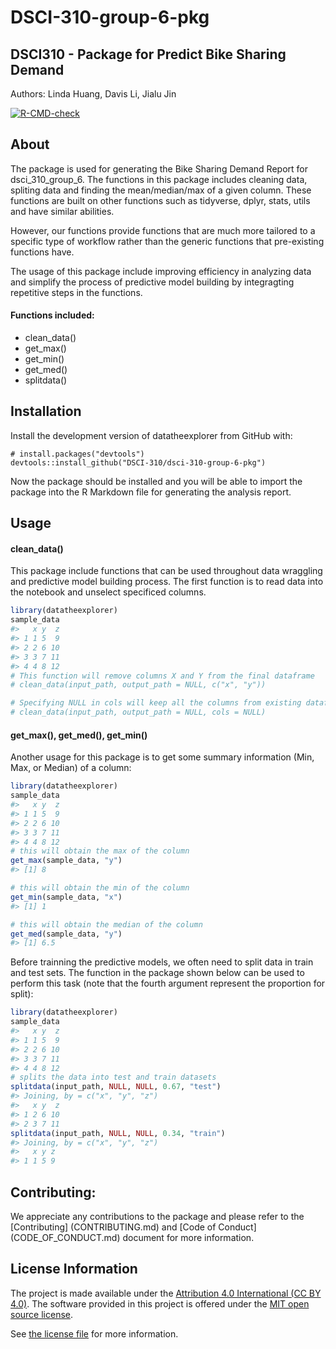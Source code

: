 
<!-- README.md is generated from README.Rmd. Please edit that file -->

# DSCI-310-group-6-pkg

## DSCI310 - Package for Predict Bike Sharing Demand

Authors: Linda Huang, Davis Li, Jialu Jin

<!-- badges: start -->

[![R-CMD-check](https://github.com/DSCI-310/dsci-310-group-6-pkg/actions/workflows/R-CMD-check.yaml/badge.svg)](https://github.com/DSCI-310/dsci-310-group-6-pkg/actions/workflows/R-CMD-check.yaml)
<!-- badges: end -->

## About

The package is used for generating the Bike Sharing Demand Report for
dsci_310_group_6. The functions in this package includes cleaning data,
spliting data and finding the mean/median/max of a given column. These
functions are built on other functions such as tidyverse, dplyr, stats,
utils and have similar abilities.

However, our functions provide functions that are much more tailored to
a specific type of workflow rather than the generic functions that
pre-existing functions have.

The usage of this package include improving efficiency in analyzing data
and simplify the process of predictive model building by integragting
repetitive steps in the functions.

#### Functions included:

- clean_data()
- get_max()
- get_min()
- get_med()
- splitdata()

## Installation

Install the development version of datatheexplorer from GitHub with:

    # install.packages("devtools")
    devtools::install_github("DSCI-310/dsci-310-group-6-pkg")

Now the package should be installed and you will be able to import the
package into the R Markdown file for generating the analysis report.

## Usage

#### clean_data()

This package include functions that can be used throughout data
wraggling and predictive model building process. The first function is
to read data into the notebook and unselect specificed columns.

``` r
library(datatheexplorer)
sample_data
#>   x y  z
#> 1 1 5  9
#> 2 2 6 10
#> 3 3 7 11
#> 4 4 8 12
# This function will remove columns X and Y from the final dataframe
# clean_data(input_path, output_path = NULL, c("x", "y"))

# Specifying NULL in cols will keep all the columns from existing dataframe
# clean_data(input_path, output_path = NULL, cols = NULL)
```

#### get_max(), get_med(), get_min()

Another usage for this package is to get some summary information (Min,
Max, or Median) of a column:

``` r
library(datatheexplorer)
sample_data
#>   x y  z
#> 1 1 5  9
#> 2 2 6 10
#> 3 3 7 11
#> 4 4 8 12
# this will obtain the max of the column
get_max(sample_data, "y")
#> [1] 8

# this will obtain the min of the column
get_min(sample_data, "x")
#> [1] 1

# this will obtain the median of the column
get_med(sample_data, "y")
#> [1] 6.5
```

Before trainning the predictive models, we often need to split data in
train and test sets. The function in the package shown below can be used
to perform this task (note that the fourth argument represent the
proportion for split):

``` r
library(datatheexplorer)
sample_data
#>   x y  z
#> 1 1 5  9
#> 2 2 6 10
#> 3 3 7 11
#> 4 4 8 12
# splits the data into test and train datasets
splitdata(input_path, NULL, NULL, 0.67, "test")
#> Joining, by = c("x", "y", "z")
#>   x y  z
#> 1 2 6 10
#> 2 3 7 11
splitdata(input_path, NULL, NULL, 0.34, "train")
#> Joining, by = c("x", "y", "z")
#>   x y z
#> 1 1 5 9
```

## Contributing:

We appreciate any contributions to the package and please refer to the
\[Contributing\] (CONTRIBUTING.md) and \[Code of Conduct\]
(CODE_OF_CONDUCT.md) document for more information.

## License Information

The project is made available under the [Attribution 4.0 International
(CC BY 4.0)](https://creativecommons.org/licenses/by/4.0/). The software
provided in this project is offered under the [MIT open source
license](https://opensource.org/license/mit/).

See [the license file](LICENSE.md) for more information.
